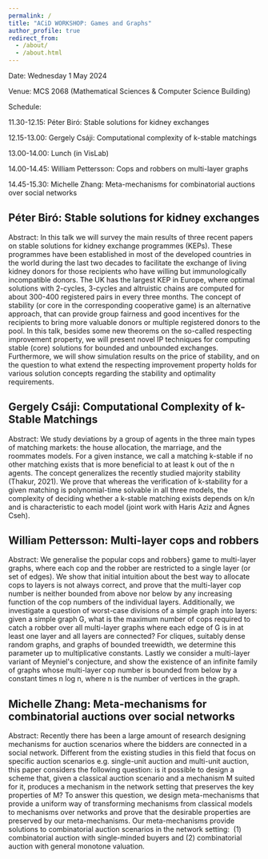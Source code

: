 ```yaml
---
permalink: /
title: "ACiD WORKSHOP: Games and Graphs"
author_profile: true
redirect_from: 
  - /about/
  - /about.html
---
```



Date: Wednesday 1 May 2024

Venue: MCS 2068 (Mathematical Sciences & Computer Science Building)

Schedule: 

11.30-12.15: Péter Biró: Stable solutions for kidney exchanges

12.15-13.00: Gergely Csáji: Computational complexity of k-stable matchings

13.00-14.00: Lunch (in VisLab)

14.00-14.45: William Pettersson: Cops and robbers on multi-layer graphs

14.45-15.30: Michelle Zhang: Meta-mechanisms for combinatorial auctions over social networks


Péter Biró: Stable solutions for kidney exchanges
------
Abstract: In this talk we will survey the main results of three recent papers on stable solutions for kidney exchange programmes (KEPs). These programmes have been established in most of the developed countries in the world during the last two decades to facilitate the exchange of living kidney donors for those recipients who have willing but immunologically incompatible donors. The UK has the largest KEP in Europe, where optimal solutions with 2-cycles, 3-cycles and altruistic chains are computed for about 300-400 registered pairs in every three months. The concept of stability (or core in the corresponding cooperative game) is an alternative approach, that can provide group fairness and good incentives for the recipients to bring more valuable donors or multiple registered donors to the pool. In this talk, besides some new theorems on the so-called respecting improvement property, we will present novel IP techniques for computing stable (core) solutions for bounded and unbounded exchanges. Furthermore, we will show simulation results on the price of stability, and on the question to what extend the respecting improvement property holds for various solution concepts regarding the stability and optimality requirements.

Gergely Csáji: Computational Complexity of k-Stable Matchings
------
Abstract: We study deviations by a group of agents in the three main types of matching markets: the house allocation, the marriage, and the roommates models. For a given instance, we call a matching k-stable if no other matching exists that is more beneficial to at least k out of the n agents. The concept generalizes the recently studied majority stability (Thakur, 2021). We prove that whereas the verification of k-stability for a given matching is polynomial-time solvable in all three models, the complexity of deciding whether a k-stable matching exists depends on k/n  and is characteristic to each model (joint work with Haris Aziz and Ágnes Cseh).


William Pettersson: Multi-layer cops and robbers
------
Abstract: We generalise the popular cops and robbers} game to multi-layer graphs, where each cop and the robber are restricted to a single layer (or set of edges). We show that initial intuition about the best way to allocate cops to layers is not always correct, and prove that the multi-layer cop number is neither bounded from above nor below by any increasing function of the cop numbers of the individual layers. Additionally, we investigate a question of worst-case divisions of a simple graph into layers: given a simple graph G, what is the maximum number of cops required to catch a robber over all multi-layer graphs where each edge of G is in at least one layer and all layers are connected? For cliques, suitably dense random graphs, and graphs of bounded treewidth, we determine this parameter up to multiplicative constants. Lastly we consider a multi-layer variant of Meyniel's conjecture, and show the existence of an infinite family of graphs whose multi-layer cop number is bounded from below by a constant times n log n, where n is the number of vertices in the graph.

Michelle Zhang: Meta-mechanisms for combinatorial auctions over social networks
------
Abstract: Recently there has been a large amount of research designing mechanisms for auction scenarios where the bidders are connected in a social network. Different from the existing studies in this field that focus on specific auction scenarios e.g. single-unit auction and multi-unit auction, this paper considers the following question: is it possible to design a scheme that, given a classical auction scenario and a mechanism M suited for it, produces a mechanism in the network setting that preserves the key properties of M? To answer this question, we design meta-mechanisms that provide a uniform way of transforming mechanisms from classical models to mechanisms over networks and prove that the desirable properties are preserved by our meta-mechanisms. Our meta-mechanisms provide solutions to combinatorial auction scenarios in the network setting:  (1) combinatorial auction with single-minded buyers and (2) combinatorial auction with general monotone valuation.
